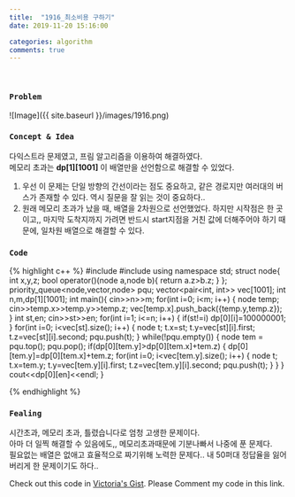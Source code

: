 ```yaml
---
title:  "1916_최소비용 구하기"
date: 2019-11-20 15:16:00

categories: algorithm
comments: true
---
```


<br>

### `Problem`
![Image]({{ site.baseurl }}/images/1916.png)
<br>

### `Concept & Idea`
다익스트라 문제였고, 프림 알고리즘을 이용하여 해결하였다.<br>
메모리 초과는 **dp[1][1001]** 이 배열만을 선언함으로 해결할 수 있었다.<br>
1. 우선 이 문제는 단일 방향의 간선이라는 점도 중요하고, 같은 경로지만 여러대의 버스가 존재할 수 있다. 역시 질문을 잘 읽는 것이 중요하다..<br>
2. 원래 메모리 초과가 났을 때, 배열을 2차원으로 선언했었다. 하지만 시작점은 한 곳이고,, 마지막 도착지까지 가려면 반드시 start지점을 거친 값에 더해주어야 하기 때문에, 일차원 배열으로 해결할 수 있다.<br>

### `Code`
{% highlight c++ %}
#include <iostream>
#include <queue>
using namespace std;
struct node{
    int x,y,z;
    bool operator()(node a,node b){
        return a.z>b.z;
    }
};
priority_queue<node,vector<node>,node> pqu;
vector<pair<int, int>> vec[1001];
int n,m,dp[1][1001];
int main(){
    cin>>n>>m;
    for(int i=0; i<m; i++) {
        node temp;
        cin>>temp.x>>temp.y>>temp.z;
        vec[temp.x].push_back({temp.y,temp.z});
    }
    int st,en;
    cin>>st>>en;
    for(int i=1; i<=n; i++) {
        if(st!=i)
            dp[0][i]=100000001;
    }
    for(int i=0; i<vec[st].size(); i++) {
        node t;
        t.x=st; t.y=vec[st][i].first; t.z=vec[st][i].second;
        pqu.push(t);
    }
    while(!pqu.empty()) {
        node tem = pqu.top();
        pqu.pop();
        if(dp[0][tem.y]>dp[0][tem.x]+tem.z) {
            dp[0][tem.y]=dp[0][tem.x]+tem.z;
            for(int i=0; i<vec[tem.y].size(); i++) {
                node t;
                t.x=tem.y; t.y=vec[tem.y][i].first; t.z=vec[tem.y][i].second;
                pqu.push(t);
            }
        }
    }
    cout<<dp[0][en]<<endl;
}

{% endhighlight %}

### `Fealing`
시간초과, 메모리 초과, 틀렸습니다로 엄청 고생한 문제이다.<br>
아마 더 일찍 해결할 수 있음에도,, 메모리초과때문에 기분나빠서 나중에 푼 문제다.<br>
필요없는 배열은 없애고 효율적으로 짜기위해 노력한 문제다.. 내 50퍼대 정답율을 잃어버리게 한 문제이기도 하다..<br>

Check out this code in [Victoria's Gist][Vic's gist]. Please Comment my code in this link.<br>

[Vic's gist]: https://gist.github.com/victoriagjh/56ff8b43fcd87a463067c2a5dc222f00
